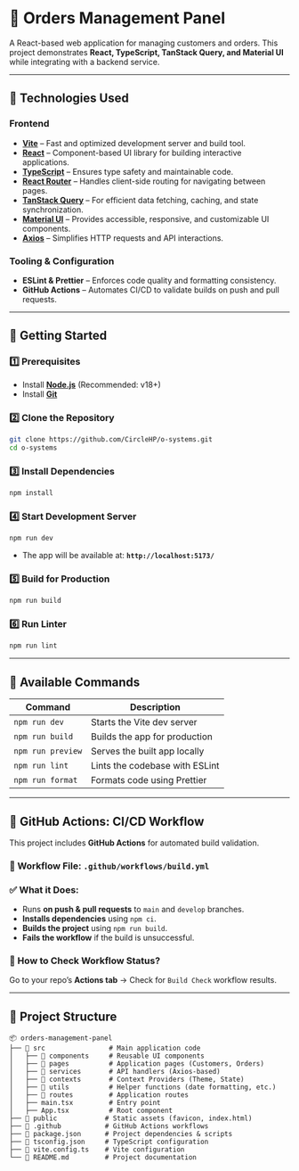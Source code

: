 # 🚀 Orders Management Panel

A React-based web application for managing customers and orders. This project demonstrates **React, TypeScript, TanStack Query, and Material UI** while integrating with a backend service.

---

## 📌 **Technologies Used**

### **Frontend**

-   **[Vite](https://vitejs.dev/)** – Fast and optimized development server and build tool.
-   **[React](https://react.dev/)** – Component-based UI library for building interactive applications.
-   **[TypeScript](https://www.typescriptlang.org/)** – Ensures type safety and maintainable code.
-   **[React Router](https://reactrouter.com/)** – Handles client-side routing for navigating between pages.
-   **[TanStack Query](https://tanstack.com/query/v4/)** – For efficient data fetching, caching, and state synchronization.
-   **[Material UI](https://mui.com/)** – Provides accessible, responsive, and customizable UI components.
-   **[Axios](https://axios-http.com/)** – Simplifies HTTP requests and API interactions.

### **Tooling & Configuration**

-   **ESLint & Prettier** – Enforces code quality and formatting consistency.
-   **GitHub Actions** – Automates CI/CD to validate builds on push and pull requests.

---

## 🚀 **Getting Started**

### **1️⃣ Prerequisites**

-   Install **[Node.js](https://nodejs.org/)** (Recommended: v18+)
-   Install **[Git](https://git-scm.com/)**

### **2️⃣ Clone the Repository**

```sh
git clone https://github.com/CircleHP/o-systems.git
cd o-systems
```

### **3️⃣ Install Dependencies**

```sh
npm install
```

### **4️⃣ Start Development Server**

```sh
npm run dev
```

-   The app will be available at: **`http://localhost:5173/`**

### **5️⃣ Build for Production**

```sh
npm run build
```

### **6️⃣ Run Linter**

```sh
npm run lint
```

---

## 📜 **Available Commands**

| Command           | Description                    |
| ----------------- | ------------------------------ |
| `npm run dev`     | Starts the Vite dev server     |
| `npm run build`   | Builds the app for production  |
| `npm run preview` | Serves the built app locally   |
| `npm run lint`    | Lints the codebase with ESLint |
| `npm run format`  | Formats code using Prettier    |

---

## 🤖 **GitHub Actions: CI/CD Workflow**

This project includes **GitHub Actions** for automated build validation.

### **📌 Workflow File: `.github/workflows/build.yml`**

### **✅ What it Does:**

-   Runs **on push & pull requests** to `main` and `develop` branches.
-   **Installs dependencies** using `npm ci`.
-   **Builds the project** using `npm run build`.
-   **Fails the workflow** if the build is unsuccessful.

### **📜 How to Check Workflow Status?**

Go to your repo’s **Actions tab** → Check for `Build Check` workflow results.

---

## 📌 **Project Structure**

```
📦 orders-management-panel
├── 📂 src                # Main application code
│   ├── 📂 components     # Reusable UI components
│   ├── 📂 pages          # Application pages (Customers, Orders)
│   ├── 📂 services       # API handlers (Axios-based)
│   ├── 📂 contexts       # Context Providers (Theme, State)
│   ├── 📂 utils          # Helper functions (date formatting, etc.)
│   ├── 📂 routes         # Application routes
│   ├── main.tsx         # Entry point
│   ├── App.tsx          # Root component
├── 📂 public            # Static assets (favicon, index.html)
├── 📂 .github           # GitHub Actions workflows
├── 📜 package.json      # Project dependencies & scripts
├── 📜 tsconfig.json     # TypeScript configuration
├── 📜 vite.config.ts    # Vite configuration
└── 📜 README.md         # Project documentation
```
